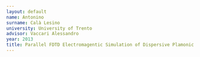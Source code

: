 ```yaml
---
layout: default 
name: Antonino
surname: Calà Lesino
university: University of Trento
advisor: Vaccari Alessandro
year: 2013
title: Parallel FDTD Electromagentic Simulation of Dispersive Plamonic Nanostructures and Opal Phothonic Crystals in the Optical Frequency Range
---
```

